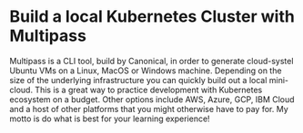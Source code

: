 # Build a local Kubernetes Cluster with Multipass
Multipass is a CLI tool, build by Canonical, in order to generate cloud-systel Ubuntu VMs on a Linux, MacOS or Windows machine. Depending on the size of the underlying infrastructure you can quickly build out a local mini-cloud. This is a great way to practice development with Kubernetes ecosystem on a budget. Other options include AWS, Azure, GCP, IBM Cloud and a host of other platforms that you might otherwise have to pay for. My motto is do what is best for your learning experience!